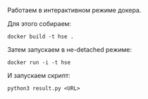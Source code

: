 Работаем в интерактивном режиме докера. 

Для этого собираем:

```
docker build -t hse .
```

Затем запускаем в не-detached режиме:

```
docker run -i -t hse
```

И запускаем скрипт:

```
python3 result.py <URL>
```
